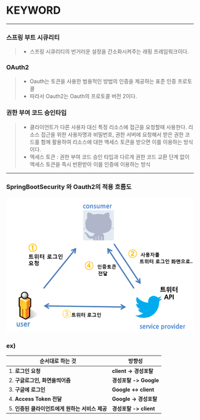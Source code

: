 # KEYWORD
---

### 스프링 부트 시큐리티
> - 스프링 시큐리티의 번거러운 설정을 간소화시켜주는 래핑 프레임워크이다.
### OAuth2
> - Oauth는 토큰을 사용한 범용적인 방법의 인증을 제공하는 표준 인증 프로토콜
> - 따라서 Oauth2는 Oauth의 프로토콜 버전 2이다.
### 권한 부여 코드 승인타입
> - 클라이언트가 다른 사용자 대신 특정 리소스에 접근을 요청할때 사용한다. 리소스 접근을 위한 사용자명과 비밀번호, 권한 서버에 요청해서 받은 권한 코드를 함께 활용하여 리소스에 대한 액세스 토큰을 받으면 이를 이용하는 방식이다.
> - 엑세스 토큰 : 권한 부여 코드 승인 타입과 다르게 권한 코드 교환 단계 없이 액세스 토큰을 즉시 반환받아 이를 인증에 이용하는 방식
---
### SpringBootSecurity 와 Oauth2의 적용 흐름도
![image](/assets/four.png)


### ex)
|순서대로 하는 것|방향성|
|----|-----|
|1. **로그인 요청**|**client -> 경성포탈**|
|2. **구글로그인, 화면을띄어줌**|**경성포탈 -> Google**|
|3. **구글에 로그인**|**Google <-> client**|
|4. **Access Token 전달**|**Google -> 경성포탈**|
|5. **인증된 클라이언트에게 원하는 서비스 제공**|**경성포탈 -> client**|
